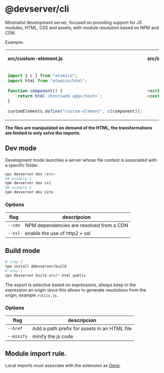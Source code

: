 # @devserver/cli

Minimalist development server, focused on providing support for JS modules, HTML, CSS and assets, with module resolution based on NPM and CDN.

Example:

<table width="100%">
<tr>
<td>

**src/custom-element.js**

</td>

<td>

**src/index.html**

</td>

</tr>
<tr>
<td>

```js
import { c } from "atomico";
import html from "atomico/html";

function component() {
    return html`<host>web app</host>`;
}

customElements.define("custom-element", c(component));
```

</td>
<td>

```html
<script src="./custom-element.js" type="module"></script>
<custom-element></custom-element>
```

</td>

</tr>
</table>

**The files are manipulated on demand of the HTML, the transformations are limited to only solve the imports.**

## Dev mode

Development mode launches a server whose file context is associated with a specific folder.

```bash
npx devserver dev <src>
## example 1
npm devserver dev src
## example 2
npm devserver dev site
```

### Options

| flag    | descripcion                              |
| ------- | ---------------------------------------- |
| `--cdn` | NPM dependencies are resolved from a CDN |
| `--ssl` | enable the use of http2 + ssl            |

## Build mode

```bash
# step 1
npm install @devserver/build
# step 2
npx devserver build src/*.html public
```

The export is selective based on expressions, always keep in the expression an origin since this allows to generate resolutions from the origin, example `/utils.js`.

### Options

| flag       | descripcion                                  |
| ---------- | -------------------------------------------- |
| `--href`   | Add a path prefix for assets in an HTML file |
| `--minify` | minify the js code                           |

## Module import rule.

Local imports must associate with the extension as [Deno](https://github.com/denoland/deno).
